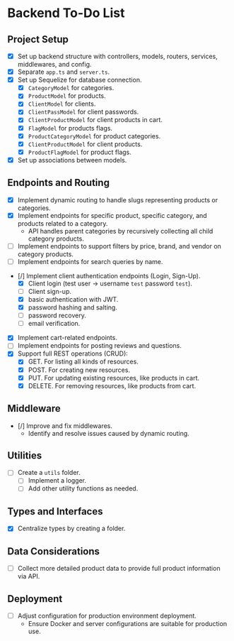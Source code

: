 # Backend To-Do List

## Project Setup

- [x] Set up backend structure with controllers, models, routers, services, middlewares, and config.
- [x] Separate `app.ts` and `server.ts`.
- [x] Set up Sequelize for database connection.
  - [x] `CategoryModel` for categories.
  - [x] `ProductModel` for products.
  - [x] `ClientModel` for clients.
  - [x] `ClientPassModel` for client passwords.
  - [x] `ClientProductModel` for client products in cart.
  - [x] `FlagModel` for products flags.
  - [x] `ProductCategoryModel` for product categories.
  - [x] `ClientProductModel` for client products.
  - [x] `ProductFlagModel` for product flags.
- [x] Set up associations between models.

## Endpoints and Routing

- [x] Implement dynamic routing to handle slugs representing products or categories.
- [x] Implement endpoints for specific product, specific category, and products related to a category.
  - API handles parent categories by recursively collecting all child category products.
- [ ] Implement endpoints to support filters by price, brand, and vendor on category products.
- [ ] Implement endpoints for search queries by name.
- [/] Implement client authentication endpoints (Login, Sign-Up).
  - [x] Client login (test user -> username `test` password `test`).
  - [ ] Client sign-up.
  - [x] basic authentication with JWT.
  - [x] password hashing and salting.
  - [ ] password recovery.
  - [ ] email verification.
- [x] Implement cart-related endpoints.
- [ ] Implement endpoints for posting reviews and questions.
- [x] Support full REST operations (CRUD):
  - [x] GET. For listing all kinds of resources.
  - [x] POST. For creating new resources.
  - [x] PUT. For updating existing resources, like products in cart.
  - [x] DELETE. For removing resources, like products from cart.

## Middleware

- [/] Improve and fix middlewares.
  - Identify and resolve issues caused by dynamic routing.

## Utilities

- [ ] Create a `utils` folder.
  - [ ] Implement a logger.
  - [ ] Add other utility functions as needed.

## Types and Interfaces

- [x] Centralize types by creating a folder.

## Data Considerations

- [ ] Collect more detailed product data to provide full product information via API.

## Deployment

- [ ] Adjust configuration for production environment deployment.
  - Ensure Docker and server configurations are suitable for production use.
